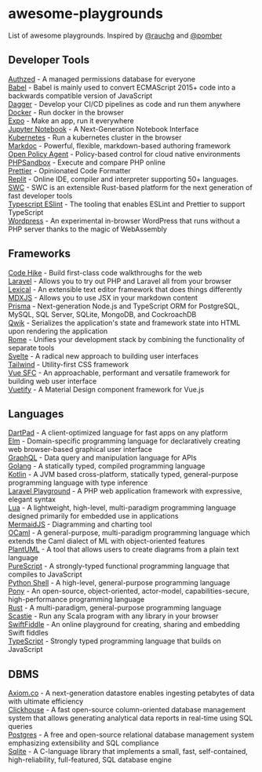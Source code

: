 # awesome-playgrounds
List of awesome playgrounds. Inspired by [@rauchg](https://twitter.com/rauchg/status/1609644281756803073) and [@pomber](https://twitter.com/pomber/status/1445808115610423296)




## Developer Tools
[Authzed](https://play.authzed.com/) - A managed permissions database for everyone  
[Babel](https://babeljs.io/repl/) - Babel is mainly used to convert ECMAScript 2015+ code into a backwards compatible version of JavaScript  
[Dagger](https://play.dagger.io) - Develop your CI/CD pipelines as code and run them anywhere  
[Docker](https://labs.play-with-docker.com/) - Run docker in the browser  
[Expo](https://snack.expo.dev/) - Make an app, run it everywhere  
[Jupyter Notebook](https://jupyter.org/try) - A Next-Generation Notebook Interface  
[Kubernetes](https://labs.play-with-k8s.com/) - Run a kubernetes cluster in the browser    
[Markdoc](https://markdoc.dev/sandbox) - Powerful, flexible, markdown-based authoring framework  
[Open Policy Agent](https://play.openpolicyagent.org/) - Policy-based control for cloud native environments  
[PHPSandbox](https://play.phpsandbox.io/) - Execute and compare PHP online  
[Prettier](https://prettier.io/playground/) - Opinionated Code Formatter  
[Replit](https://repl.it) - Online IDE, compiler and interpreter supporting 50+ languages.  
[SWC](https://swc.rs/playground/) - SWC is an extensible Rust-based platform for the next generation of fast developer tools  
[Typescript ESlint](https://typescript-eslint.io/play/) - The tooling that enables ESLint and Prettier to support TypeScript  
[Wordpress](https://wasm.wordpress.net/wordpress.html) - An experimental in-browser WordPress that runs without a PHP server thanks to the magic of WebAssembly



## Frameworks
[Code Hike](https://play.codehike.org/) - Build first-class code walkthroughs for the web  
[Laravel](https://laravelplayground.com/) - Allows you to try out PHP and Laravel all from your browser  
[Lexical](https://playground.lexical.dev/) - An extensible text editor framework that does things differently  
[MDXJS](https://mdxjs.com/playground/) - Allows you to use JSX in your markdown content  
[Prisma](https://playground.prisma.io/) - Next-generation Node.js and TypeScript ORM for PostgreSQL, MySQL, SQL Server, SQLite, MongoDB, and CockroachDB  
[Qwik](https://qwik.builder.io/playground/) - Serializes the application's state and framework state into HTML upon rendering the application  
[Rome](https://docs.rome.tools/playground/) - Unifies your development stack by combining the functionality of separate tools  
[Svelte](https://svelte.dev/repl) - A radical new approach to building user interfaces  
[Tailwind](https://play.tailwindcss.com/) - Utility-first CSS framework  
[Vue SFC](https://sfc.vuejs.org/) - An approachable, performant and versatile framework for building web user interface  
[Vuetify](https://play.vuetifyjs.com/) - A Material Design component framework for Vue.js


## Languages
[DartPad](https://dartpad.dev) - A client-optimized language for fast apps on any platform  
[Elm](https://elm-lang.org/try) - Domain-specific programming language for declaratively creating web browser-based graphical user interface  
[GraphQL](https://graphql.org/swapi-graphql) - Data query and manipulation language for APIs  
[Golang](https://play.go.dev) - A statically typed, compiled programming language  
[Kotlin](https://play.kotlinlang.org) -  A  JVM based cross-platform, statically typed, general-purpose programming language with type inference  
[Laravel Playground](https://laravelplayground.com) - A PHP web application framework with expressive, elegant syntax  
[Lua](https://www.lua.org/demo.html) - A lightweight, high-level, multi-paradigm programming language designed primarily for embedded use in applications  
[MermaidJS](https://mermaid-js.github.io/mermaid-live-editor/edit) - Diagramming and charting tool  
[OCaml](https://ocaml.org/play) - A general-purpose, multi-paradigm programming language which extends the Caml dialect of ML with object-oriented features  
[PlantUML](http://www.plantuml.com/plantuml/uml) - A tool that allows users to create diagrams from a plain text language  
[PureScript](https://try.purescript.org) - A strongly-typed functional programming language that compiles to JavaScript  
[Python Shell](https://www.python.org/shell/) - A high-level, general-purpose programming language  
[Pony](https://playground.ponylang.io/) - An open-source, object-oriented, actor-model, capabilities-secure, high-performance programming language  
[Rust](https://play.rust-lang.org/) - A multi-paradigm, general-purpose programming language  
[Scastie](https://scastie.scala-lang.org) - Run any Scala program with any library in your browser  
[SwiftFiddle](https://swiftfiddle.com) - An online playground for creating, sharing and embedding Swift fiddles  
[TypeScript](https://www.typescriptlang.org/play) - Strongly typed programming language that builds on JavaScript

## DBMS
[Axiom.co](https://www.axiom.co/play) - A next-generation datastore enables ingesting petabytes of data with ultimate efficiency  
[Clickhouse](https://play.clickhouse.com/play) - A fast open-source column-oriented database management system that allows generating analytical data reports in real-time using SQL queries  
[Postgres](https://www.crunchydata.com/developers/tutorials) - A free and open-source relational database management system emphasizing extensibility and SQL compliance  
[Sqlite](https://sqlime.org/) - A C-language library that implements a small, fast, self-contained, high-reliability, full-featured, SQL database engine
